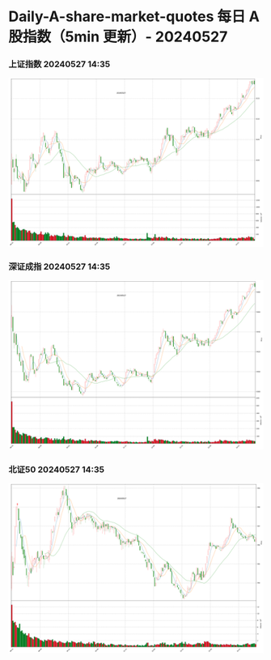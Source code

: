 
# Daily-A-share-market-quotes 每日 A 股指数（5min 更新）- 20240527

### 上证指数 20240527 14:35
![](./fig/2024/5/20240527-sh000001.png)

### 深证成指 20240527 14:35
![](./fig/2024/5/20240527-sz399001.png)

### 北证50 20240527 14:35
![](./fig/2024/5/20240527-bj899050.png)
